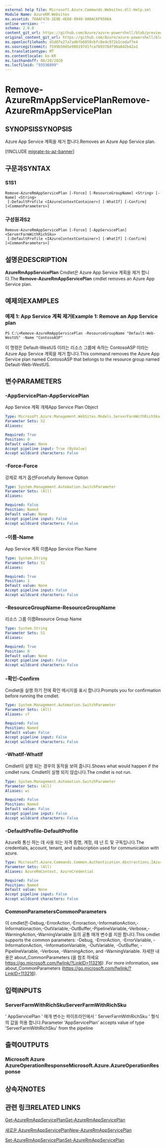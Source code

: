 ```yaml
---
external help file: Microsoft.Azure.Commands.Websites.dll-Help.xml
Module Name: AzureRM.Websites
ms.assetid: 78AAF476-2E9E-4E60-9940-9A9AC6F9506A
online version: ''
schema: 2.0.0
content_git_url: https://github.com/Azure/azure-powershell/blob/preview/src/ResourceManager/Websites/Commands.Websites/help/Remove-AzureRmAppServicePlan.md
original_content_git_url: https://github.com/Azure/azure-powershell/blob/preview/src/ResourceManager/Websites/Commands.Websites/help/Remove-AzureRmAppServicePlan.md
ms.openlocfilehash: d1d07e27a7ad6fb6059cbfc8e4c972b1cedaf7e4
ms.sourcegitcommit: f599b50d5e980197d1fca769378df90a842b42a1
ms.translationtype: MT
ms.contentlocale: ko-KR
ms.lasthandoff: 08/20/2020
ms.locfileid: "93536899"
---
```

# <span data-ttu-id="746d0-101">Remove-AzureRmAppServicePlan</span><span class="sxs-lookup"><span data-stu-id="746d0-101">Remove-AzureRmAppServicePlan</span></span>

## <span data-ttu-id="746d0-102">SYNOPSIS</span><span class="sxs-lookup"><span data-stu-id="746d0-102">SYNOPSIS</span></span>
<span data-ttu-id="746d0-103">Azure App Service 계획을 제거 합니다.</span><span class="sxs-lookup"><span data-stu-id="746d0-103">Removes an Azure App Service plan.</span></span>

[!INCLUDE [migrate-to-az-banner](../../includes/migrate-to-az-banner.md)]

## <span data-ttu-id="746d0-104">구문과</span><span class="sxs-lookup"><span data-stu-id="746d0-104">SYNTAX</span></span>

### <span data-ttu-id="746d0-105">S1</span><span class="sxs-lookup"><span data-stu-id="746d0-105">S1</span></span>
```
Remove-AzureRmAppServicePlan [-Force] [-ResourceGroupName] <String> [-Name] <String>
 [-DefaultProfile <IAzureContextContainer>] [-WhatIf] [-Confirm] [<CommonParameters>]
```

### <span data-ttu-id="746d0-106">구성원과</span><span class="sxs-lookup"><span data-stu-id="746d0-106">S2</span></span>
```
Remove-AzureRmAppServicePlan [-Force] [-AppServicePlan] <ServerFarmWithRichSku>
 [-DefaultProfile <IAzureContextContainer>] [-WhatIf] [-Confirm] [<CommonParameters>]
```

## <span data-ttu-id="746d0-107">설명은</span><span class="sxs-lookup"><span data-stu-id="746d0-107">DESCRIPTION</span></span>
<span data-ttu-id="746d0-108">**AzureRmAppServicePlan** Cmdlet은 Azure App Service 계획을 제거 합니다.</span><span class="sxs-lookup"><span data-stu-id="746d0-108">The **Remove-AzureRmAppServicePlan** cmdlet removes an Azure App Service plan.</span></span>

## <span data-ttu-id="746d0-109">예제의</span><span class="sxs-lookup"><span data-stu-id="746d0-109">EXAMPLES</span></span>

### <span data-ttu-id="746d0-110">예제 1: App Service 계획 제거</span><span class="sxs-lookup"><span data-stu-id="746d0-110">Example 1: Remove an App Service plan</span></span>
```
PS C:\>Remove-AzureRmAppServicePlan -ResourceGroupName "Default-Web-WestUS" -Name "ContosoASP"
```

<span data-ttu-id="746d0-111">이 명령은 Default-WestUS 이라는 리소스 그룹에 속하는 ContosoASP 이라는 Azure App Service 계획을 제거 합니다.</span><span class="sxs-lookup"><span data-stu-id="746d0-111">This command removes the Azure App Service plan named ContosoASP that belongs to the resource group named Default-Web-WestUS.</span></span>

## <span data-ttu-id="746d0-112">변수</span><span class="sxs-lookup"><span data-stu-id="746d0-112">PARAMETERS</span></span>

### <span data-ttu-id="746d0-113">-AppServicePlan</span><span class="sxs-lookup"><span data-stu-id="746d0-113">-AppServicePlan</span></span>
<span data-ttu-id="746d0-114">App Service 계획 개체</span><span class="sxs-lookup"><span data-stu-id="746d0-114">App Service Plan Object</span></span>

```yaml
Type: Microsoft.Azure.Management.WebSites.Models.ServerFarmWithRichSku
Parameter Sets: S2
Aliases: 

Required: True
Position: 0
Default value: None
Accept pipeline input: True (ByValue)
Accept wildcard characters: False
```

### <span data-ttu-id="746d0-115">-Force</span><span class="sxs-lookup"><span data-stu-id="746d0-115">-Force</span></span>
<span data-ttu-id="746d0-116">강제로 제거 옵션</span><span class="sxs-lookup"><span data-stu-id="746d0-116">Forcefully Remove Option</span></span>

```yaml
Type: System.Management.Automation.SwitchParameter
Parameter Sets: (All)
Aliases: 

Required: False
Position: Named
Default value: None
Accept pipeline input: False
Accept wildcard characters: False
```

### <span data-ttu-id="746d0-117">-이름</span><span class="sxs-lookup"><span data-stu-id="746d0-117">-Name</span></span>
<span data-ttu-id="746d0-118">App Service 계획 이름</span><span class="sxs-lookup"><span data-stu-id="746d0-118">App Service Plan Name</span></span>

```yaml
Type: System.String
Parameter Sets: S1
Aliases: 

Required: True
Position: 1
Default value: None
Accept pipeline input: False
Accept wildcard characters: False
```

### <span data-ttu-id="746d0-119">-ResourceGroupName</span><span class="sxs-lookup"><span data-stu-id="746d0-119">-ResourceGroupName</span></span>
<span data-ttu-id="746d0-120">리소스 그룹 이름</span><span class="sxs-lookup"><span data-stu-id="746d0-120">Resource Group Name</span></span>

```yaml
Type: System.String
Parameter Sets: S1
Aliases: 

Required: True
Position: 0
Default value: None
Accept pipeline input: False
Accept wildcard characters: False
```

### <span data-ttu-id="746d0-121">-확인</span><span class="sxs-lookup"><span data-stu-id="746d0-121">-Confirm</span></span>
<span data-ttu-id="746d0-122">Cmdlet을 실행 하기 전에 확인 메시지를 표시 합니다.</span><span class="sxs-lookup"><span data-stu-id="746d0-122">Prompts you for confirmation before running the cmdlet.</span></span>

```yaml
Type: System.Management.Automation.SwitchParameter
Parameter Sets: (All)
Aliases: cf

Required: False
Position: Named
Default value: False
Accept pipeline input: False
Accept wildcard characters: False
```

### <span data-ttu-id="746d0-123">-WhatIf</span><span class="sxs-lookup"><span data-stu-id="746d0-123">-WhatIf</span></span>
<span data-ttu-id="746d0-124">Cmdlet이 실행 되는 경우의 동작을 보여 줍니다.</span><span class="sxs-lookup"><span data-stu-id="746d0-124">Shows what would happen if the cmdlet runs.</span></span>
<span data-ttu-id="746d0-125">Cmdlet이 실행 되지 않습니다.</span><span class="sxs-lookup"><span data-stu-id="746d0-125">The cmdlet is not run.</span></span>

```yaml
Type: System.Management.Automation.SwitchParameter
Parameter Sets: (All)
Aliases: wi

Required: False
Position: Named
Default value: False
Accept pipeline input: False
Accept wildcard characters: False
```

### <span data-ttu-id="746d0-126">-DefaultProfile</span><span class="sxs-lookup"><span data-stu-id="746d0-126">-DefaultProfile</span></span>
<span data-ttu-id="746d0-127">Azure와 통신 하는 데 사용 되는 자격 증명, 계정, 테 넌 트 및 구독입니다.</span><span class="sxs-lookup"><span data-stu-id="746d0-127">The credentials, account, tenant, and subscription used for communication with azure.</span></span>

```yaml
Type: Microsoft.Azure.Commands.Common.Authentication.Abstractions.IAzureContextContainer
Parameter Sets: (All)
Aliases: AzureRmContext, AzureCredential

Required: False
Position: Named
Default value: None
Accept pipeline input: False
Accept wildcard characters: False
```

### <span data-ttu-id="746d0-128">CommonParameters</span><span class="sxs-lookup"><span data-stu-id="746d0-128">CommonParameters</span></span>
<span data-ttu-id="746d0-129">이 cmdlet은-Debug,-ErrorAction,-Erroraction,-InformationAction,-Informationaction,-OutVariable,-OutBuffer,-PipelineVariable,-Verbose,-WarningAction,-WarningVariable 등의 공통 매개 변수를 지원 합니다.</span><span class="sxs-lookup"><span data-stu-id="746d0-129">This cmdlet supports the common parameters: -Debug, -ErrorAction, -ErrorVariable, -InformationAction, -InformationVariable, -OutVariable, -OutBuffer, -PipelineVariable, -Verbose, -WarningAction, and -WarningVariable.</span></span> <span data-ttu-id="746d0-130">자세한 내용은 about_CommonParameters (을 참조 하세요 https://go.microsoft.com/fwlink/?LinkID=113216) .</span><span class="sxs-lookup"><span data-stu-id="746d0-130">For more information, see about_CommonParameters (https://go.microsoft.com/fwlink/?LinkID=113216).</span></span>

## <span data-ttu-id="746d0-131">입력</span><span class="sxs-lookup"><span data-stu-id="746d0-131">INPUTS</span></span>

### <span data-ttu-id="746d0-132">ServerFarmWithRichSku</span><span class="sxs-lookup"><span data-stu-id="746d0-132">ServerFarmWithRichSku</span></span>
<span data-ttu-id="746d0-133">' AppServicePlan ' 매개 변수는 파이프라인에서 ' ServerFarmWithRichSku ' 형식의 값을 허용 합니다.</span><span class="sxs-lookup"><span data-stu-id="746d0-133">Parameter 'AppServicePlan' accepts value of type 'ServerFarmWithRichSku' from the pipeline</span></span>

## <span data-ttu-id="746d0-134">출력</span><span class="sxs-lookup"><span data-stu-id="746d0-134">OUTPUTS</span></span>

### <span data-ttu-id="746d0-135">Microsoft Azure AzureOperationResponse</span><span class="sxs-lookup"><span data-stu-id="746d0-135">Microsoft.Azure.AzureOperationResponse</span></span>

## <span data-ttu-id="746d0-136">상속자</span><span class="sxs-lookup"><span data-stu-id="746d0-136">NOTES</span></span>

## <span data-ttu-id="746d0-137">관련 링크</span><span class="sxs-lookup"><span data-stu-id="746d0-137">RELATED LINKS</span></span>

[<span data-ttu-id="746d0-138">Get-AzureRmAppServicePlan</span><span class="sxs-lookup"><span data-stu-id="746d0-138">Get-AzureRmAppServicePlan</span></span>](./Get-AzureRmAppServicePlan.md)

[<span data-ttu-id="746d0-139">새로운 AzureRmAppServicePlan</span><span class="sxs-lookup"><span data-stu-id="746d0-139">New-AzureRmAppServicePlan</span></span>](./New-AzureRmAppServicePlan.md)

[<span data-ttu-id="746d0-140">Set-AzureRmAppServicePlan</span><span class="sxs-lookup"><span data-stu-id="746d0-140">Set-AzureRmAppServicePlan</span></span>](./Set-AzureRmAppServicePlan.md)



